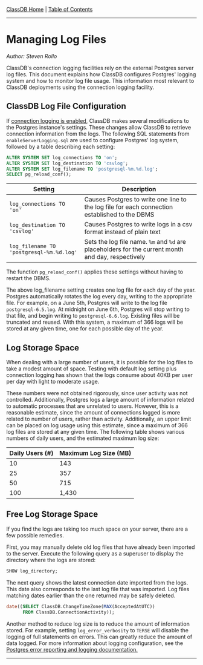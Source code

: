 [ClassDB Home](Home) \| [Table of Contents](Table-of-Contents)

---
# Managing Log Files

_Author: Steven Rollo_

ClassDB's connection logging facilities rely on the external Postgres server log files. This document explains how ClassDB configures Postgres' logging system and how to monitor log file usage. This information most relevant to ClassDB deployments using the connection logging facility.  

## ClassDB Log File Configuration
If [connection logging is enabled](Activity-Logging), ClassDB makes several modifications to the Postgres instance's settings. These changes allow ClassDB to retrieve connection information from the logs. The following SQL statements from `enableServerLogging.sql` are used to configure Postgres' log system, followed by a table describing each setting:
```sql
ALTER SYSTEM SET log_connections TO 'on';
ALTER SYSTEM SET log_destination TO 'csvlog';
ALTER SYSTEM SET log_filename TO 'postgresql-%m.%d.log';
SELECT pg_reload_conf();
```

| Setting | Description |
| ------- | ----------- |
| `log_connections TO 'on'` | Causes Postgres to write one line to the log file for each connection established to the DBMS |
| `log_destination TO 'csvlog'` | Causes Postgres to write logs in a csv format instead of plain text |
| `log_filename TO 'postgresql-%m.%d.log'` | Sets the log file name.  `%m` and `%d` are placeholders for the current month and day, respectively |

The function `pg_reload_conf()` applies these settings without having to restart the DBMS.

The above log_filename setting creates one log file for each day of the year.  Postgres automatically rotates the log every day, writing to the appropriate file. For example, on a June 5th, Postgres will write to the log file `postgresql-6.5.log`. At midnight on June 6th, Postgres will stop writing to that file, and begin writing to `postgresql-6.6.log`. Existing files will be truncated and reused. With this system, a maximum of 366 logs will be stored at any given time, one for each possible day of the year.

## Log Storage Space
When dealing with a large number of users, it is possible for the log files to take a modest amount of space. Testing with default log setting plus connection logging has shown that the logs consume about 40KB per user per day with light to moderate usage.

These numbers were not obtained rigorously, since user activity was not controlled. Additionally, Postgres logs a large amount of information related to automatic processes that are unrelated to users. However, this is a reasonable estimate, since the amount of connections logged is more related to number of users, rather than activity. Additionally, an upper limit can be placed on log usage using this estimate, since a maximum of 366 log files are stored at any given time. The following table shows various numbers of daily users, and the estimated maximum log size:

| Daily Users (#) | Maximum Log Size (MB) |
| --------------- | --------------------- |
| 10              | 143                   |
| 25              | 357                   |
| 50              | 715                   |
| 100             | 1,430                 |

## Free Log Storage Space
If you find the logs are taking too much space on your server, there are a few possible remedies.

First, you may manually delete old log files that have already been imported to the server. Execute the following query as a superuser to display the directory where the logs are stored:
```sql
SHOW log_directory;
```
The next query shows the latest connection date imported from the logs. This date also corresponds to the last log file that was imported. Log files matching dates earlier than the one returned may be safely deleted.
```sql
date((SELECT ClassDB.ChangeTimeZone(MAX(AcceptedAtUTC))
      FROM ClassDB.ConnectionActivity));
```

Another method to reduce log size is to reduce the amount of information stored. For example, setting `log_error_verbosity` to `TERSE` will disable the logging of full statements on errors. This can greatly reduce the amount of data logged. For more information about logging configuration, see the [Postgres error reporting and logging documentation.](https://www.postgresql.org/docs/9.6/static/runtime-config-logging.html)

---
